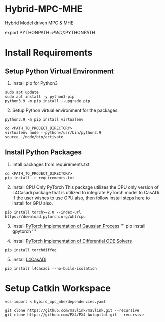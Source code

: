 # Hybrid-MPC-MHE
Hybrid Model driven MPC & MHE

export PYTHONPATH=$PWD/:$PYTHONPATH

# Install Requirements

## Setup Python Virtual Environment
1. Install pip for Python3
```
sudo apt update
sudo apt install -y python3-pip
python3.9 -m pip install --upgrade pip
```

2. Setup Python virtual environment for the packages. 
```
python3.9 -m pip install virtualenv

cd <PATH_TO_PROJECT_DIRECTORY>
virtualenv node --python=/usr/bin/python3.9
source ./node/bin/activate
```

## Install Python Packages
1. Intall packages from requirements.txt
```
cd <PATH_TO_PROJECT_DIRECTORY>
pip install -r requirements.txt
```

2. Install CPU Only PyTorch
This package utilizes the CPU only version of L4Casadi package that is utilized to integrate PyTorch model to CasADi. If the user wishes to use GPU also, then follow install steps [here](https://github.com/Tim-Salzmann/l4casadi) to install for GPU also.

```
pip install torch>=2.0 --index-url https://download.pytorch.org/whl/cpu
```

3. Install [PyTorch Implementation of Gaussian Process](https://gpytorch.ai/)
'''
pip install gpytorch
'''

4. Install [PyTorch Implementation of Differential ODE Solvers](https://github.com/rtqichen/torchdiffeq)
```
pip install torchdiffeq
```

5. Install [L4CasADi](https://github.com/Tim-Salzmann/l4casadi)
```
pip install l4casadi --no-build-isolation
```

# Setup Catkin Workspace

```
vcs-import < hybird_mpc_mhe/dependencies.yaml

git clone https://github.com/mavlink/mavlink.git --recursive
git clone https://github.com/PX4/PX4-Autopilot.git --recursive
```